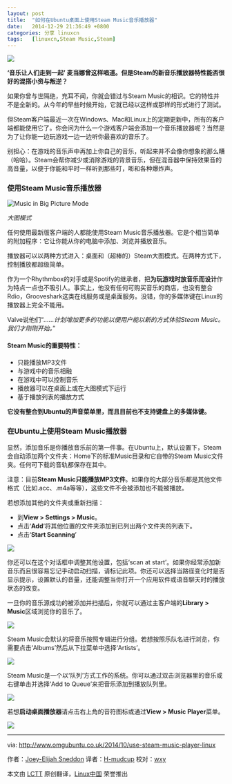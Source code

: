 ```yaml
---
layout: post
title:	"如何在Ubuntu桌面上使用Steam Music音乐播放器"
date:	2014-12-29 21:36:49 +0800 
categories:	分享 linuxcn 
tags:	[linuxcn,Steam Music,Steam]
---
```



![](/Asserts/Images//attachment/album/201412/29/213652wzz6l4f3uhli4ato.jpg)


**‘音乐让人们走到一起’ 麦当娜曾这样唱道。但是Steam的新音乐播放器特性能否很好的混搭小资与叛逆？**


如果你曾与世隔绝，充耳不闻，你就会错过与Steam Music的相识。它的特性并不是全新的。从今年的早些时候开始，它就已经以这样或那样的形式进行了测试。


但Steam客户端最近一次在Windows、Mac和Linux上的定期更新中，所有的客户端都能使用它了。你会问为什么一个游戏客户端会添加一个音乐播放器呢？当然是为了让你能一边玩游戏一边一边听你最喜欢的音乐了。


别担心：在游戏的音乐声中再加上你自己的音乐，听起来并不会像你想象的那么糟（哈哈）。Steam会帮你减少或消除游戏的背景音乐，但在混音器中保持效果音的高音量，以便于你能和平时一样听到那些叮，嘭和各种爆炸声。


### 使用Steam Music音乐播放器


![Music in Big Picture Mode](/Asserts/Images//attachment/album/201412/29/213653hnmr3wywbrfbt3ke.jpg)


*大图模式*


任何使用最新版客户端的人都能使用Steam Music音乐播放器。它是个相当简单的附加程序：它让你能从你的电脑中添加、浏览并播放音乐。


播放器可以以两种方式进入：桌面和（超棒的）Steam大图模式。在两种方式下，控制播放都超级简单。


作为一个Rhythmbox的对手或是Spotify的继承者，把**为玩游戏时放音乐而设计**作为特点一点也不吸引人。事实上，他没有任何可购买音乐的商店，也没有整合Rdio，Grooveshark这类在线服务或是桌面服务。没错，你的多媒体键在Linux的播放器上完全不能用。


Valve说他们“*……计划增加更多的功能以便用户能以新的方式体验Steam Music。我们才刚刚开始。*”


#### Steam Music的重要特性：


* 只能播放MP3文件
* 与游戏中的音乐相融
* 在游戏中可以控制音乐
* 播放器可以在桌面上或在大图模式下运行
* 基于播放列表的播放方式


**它没有整合到Ubuntu的声音菜单里，而且目前也不支持键盘上的多媒体键。**


### 在Ubuntu上使用Steam Music播放器


显然，添加音乐是你播放音乐前的第一件事。在Ubuntu上，默认设置下，Steam会自动添加两个文件夹：Home下的标准Music目录和它自带的Steam Music文件夹。任何可下载的音轨都保存在其中。


注意：目前**Steam Music只能播放MP3文件**。如果你的大部分音乐都是其他文件格式（比如.acc、.m4a等等），这些文件不会被添加也不能被播放。


若想添加其他的文件夹或重新扫描：


* 到**View > Settings > Music**。
* 点击‘**Add**‘将其他位置的文件夹添加到已列出两个文件夹的列表下。
* 点击‘**Start Scanning**’


![](/Asserts/Images//attachment/album/201412/29/213655izmn00tn6ytooin0.jpg)


你还可以在这个对话框中调整其他设置，包括‘scan at start’。如果你经常添加新音乐而且很容易忘记手动启动扫描，请标记此项。你还可以选择当路径变化时是否显示提示，设置默认的音量，还能调整当你打开一个应用软件或语音聊天时的播放状态的改变。


一旦你的音乐源成功的被添加并扫描后，你就可以通过主客户端的**Library > Music**区域浏览你的音乐了。


![](/Asserts/Images//attachment/album/201412/29/213656sce77m1nnfoc8nje.jpg)


Steam Music会默认的将音乐按照专辑进行分组。若想按照乐队名进行浏览，你需要点击‘Albums’然后从下拉菜单中选择‘Artists’。


![](/Asserts/Images//attachment/album/201412/29/213657luummazccj6udm4a.jpg)


Steam Music是一个以‘队列’方式工作的系统。你可以通过双击浏览器里的音乐或右键单击并选择‘Add to Queue’来把音乐添加到播放队列里。


![](/Asserts/Images//attachment/album/201412/29/213659hhhfdaxzpl6tpdlt.jpg)


若想**启动桌面播放器**请点击右上角的音符图标或通过**View > Music Player**菜单。


![](/Asserts/Images//attachment/album/201412/29/213700ltw59twelzv5s8wx.jpg)




---


via: <http://www.omgubuntu.co.uk/2014/10/use-steam-music-player-linux>


作者：[Joey-Elijah Sneddon](https://plus.google.com/117485690627814051450/?rel=author) 译者：[H-mudcup](https://github.com/H-mudcup) 校对：[wxy](https://github.com/wxy)


本文由 [LCTT](https://github.com/LCTT/TranslateProject) 原创翻译，[Linux中国](http://linux.cn/) 荣誉推出
